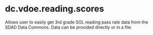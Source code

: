 # dc.vdoe.reading.scores


Allows user to easily get 3rd grade SOL reading pass rate data from the SDAD Data Commons.  Data can be provided directly or in a file.

